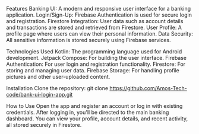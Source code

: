 Features
Banking UI: A modern and responsive user interface for a banking application.
Login/Sign-Up: Firebase Authentication is used for secure login and registration.
Firestore Integration: User data such as account details and transactions are stored and retrieved from Firestore.
User Profile: A profile page where users can view their personal information.
Data Security: All sensitive information is stored securely using Firebase services.


Technologies Used
Kotlin: The programming language used for Android development.
Jetpack Compose: For building the user interface.
Firebase Authentication: For user login and registration functionality.
Firestore: For storing and managing user data.
Firebase Storage: For handling profile pictures and other user-uploaded content.

Installation
Clone the repository:
git clone https://github.com/Amos-Tech-code/bank-ui-login-app.git


How to Use
Open the app and register an account or log in with existing credentials.
After logging in, you'll be directed to the main banking dashboard.
You can view your profile, account details, and recent activity, all stored securely in Firestore.
